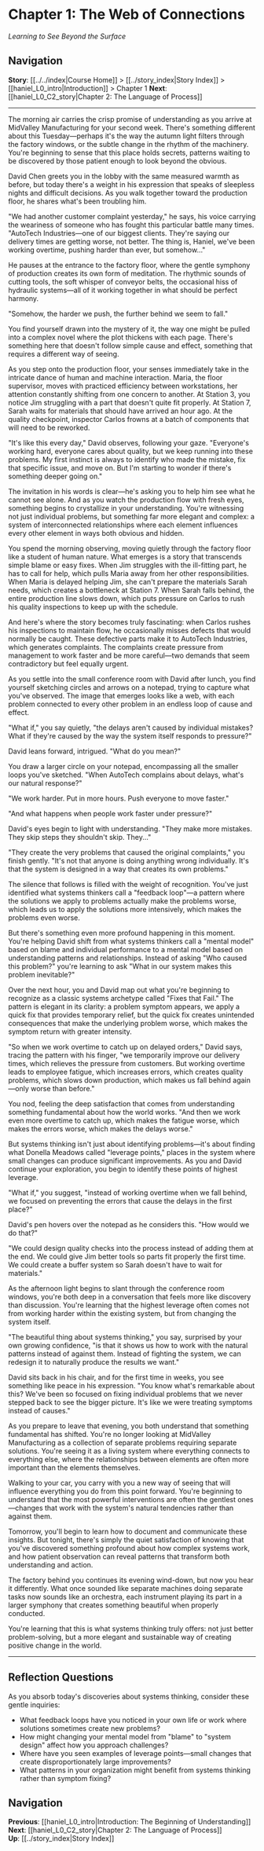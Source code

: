 # Chapter 1: The Web of Connections
*Learning to See Beyond the Surface*

## Navigation
**Story**: [[../../index|Course Home]] > [[../story_index|Story Index]] > [[haniel_L0_intro|Introduction]] > Chapter 1
**Next**: [[haniel_L0_C2_story|Chapter 2: The Language of Process]]

---

The morning air carries the crisp promise of understanding as you arrive at MidValley Manufacturing for your second week. There's something different about this Tuesday—perhaps it's the way the autumn light filters through the factory windows, or the subtle change in the rhythm of the machinery. You're beginning to sense that this place holds secrets, patterns waiting to be discovered by those patient enough to look beyond the obvious.

David Chen greets you in the lobby with the same measured warmth as before, but today there's a weight in his expression that speaks of sleepless nights and difficult decisions. As you walk together toward the production floor, he shares what's been troubling him.

"We had another customer complaint yesterday," he says, his voice carrying the weariness of someone who has fought this particular battle many times. "AutoTech Industries—one of our biggest clients. They're saying our delivery times are getting worse, not better. The thing is, Haniel, we've been working overtime, pushing harder than ever, but somehow..."

He pauses at the entrance to the factory floor, where the gentle symphony of production creates its own form of meditation. The rhythmic sounds of cutting tools, the soft whisper of conveyor belts, the occasional hiss of hydraulic systems—all of it working together in what should be perfect harmony.

"Somehow, the harder we push, the further behind we seem to fall."

You find yourself drawn into the mystery of it, the way one might be pulled into a complex novel where the plot thickens with each page. There's something here that doesn't follow simple cause and effect, something that requires a different way of seeing.

As you step onto the production floor, your senses immediately take in the intricate dance of human and machine interaction. Maria, the floor supervisor, moves with practiced efficiency between workstations, her attention constantly shifting from one concern to another. At Station 3, you notice Jim struggling with a part that doesn't quite fit properly. At Station 7, Sarah waits for materials that should have arrived an hour ago. At the quality checkpoint, inspector Carlos frowns at a batch of components that will need to be reworked.

"It's like this every day," David observes, following your gaze. "Everyone's working hard, everyone cares about quality, but we keep running into these problems. My first instinct is always to identify who made the mistake, fix that specific issue, and move on. But I'm starting to wonder if there's something deeper going on."

The invitation in his words is clear—he's asking you to help him see what he cannot see alone. And as you watch the production flow with fresh eyes, something begins to crystallize in your understanding. You're witnessing not just individual problems, but something far more elegant and complex: a system of interconnected relationships where each element influences every other element in ways both obvious and hidden.

You spend the morning observing, moving quietly through the factory floor like a student of human nature. What emerges is a story that transcends simple blame or easy fixes. When Jim struggles with the ill-fitting part, he has to call for help, which pulls Maria away from her other responsibilities. When Maria is delayed helping Jim, she can't prepare the materials Sarah needs, which creates a bottleneck at Station 7. When Sarah falls behind, the entire production line slows down, which puts pressure on Carlos to rush his quality inspections to keep up with the schedule.

And here's where the story becomes truly fascinating: when Carlos rushes his inspections to maintain flow, he occasionally misses defects that would normally be caught. These defective parts make it to AutoTech Industries, which generates complaints. The complaints create pressure from management to work faster and be more careful—two demands that seem contradictory but feel equally urgent.

As you settle into the small conference room with David after lunch, you find yourself sketching circles and arrows on a notepad, trying to capture what you've observed. The image that emerges looks like a web, with each problem connected to every other problem in an endless loop of cause and effect.

"What if," you say quietly, "the delays aren't caused by individual mistakes? What if they're caused by the way the system itself responds to pressure?"

David leans forward, intrigued. "What do you mean?"

You draw a larger circle on your notepad, encompassing all the smaller loops you've sketched. "When AutoTech complains about delays, what's our natural response?"

"We work harder. Put in more hours. Push everyone to move faster."

"And what happens when people work faster under pressure?"

David's eyes begin to light with understanding. "They make more mistakes. They skip steps they shouldn't skip. They..."

"They create the very problems that caused the original complaints," you finish gently. "It's not that anyone is doing anything wrong individually. It's that the system is designed in a way that creates its own problems."

The silence that follows is filled with the weight of recognition. You've just identified what systems thinkers call a "feedback loop"—a pattern where the solutions we apply to problems actually make the problems worse, which leads us to apply the solutions more intensively, which makes the problems even worse.

But there's something even more profound happening in this moment. You're helping David shift from what systems thinkers call a "mental model" based on blame and individual performance to a mental model based on understanding patterns and relationships. Instead of asking "Who caused this problem?" you're learning to ask "What in our system makes this problem inevitable?"

Over the next hour, you and David map out what you're beginning to recognize as a classic systems archetype called "Fixes that Fail." The pattern is elegant in its clarity: a problem symptom appears, we apply a quick fix that provides temporary relief, but the quick fix creates unintended consequences that make the underlying problem worse, which makes the symptom return with greater intensity.

"So when we work overtime to catch up on delayed orders," David says, tracing the pattern with his finger, "we temporarily improve our delivery times, which relieves the pressure from customers. But working overtime leads to employee fatigue, which increases errors, which creates quality problems, which slows down production, which makes us fall behind again—only worse than before."

You nod, feeling the deep satisfaction that comes from understanding something fundamental about how the world works. "And then we work even more overtime to catch up, which makes the fatigue worse, which makes the errors worse, which makes the delays worse."

But systems thinking isn't just about identifying problems—it's about finding what Donella Meadows called "leverage points," places in the system where small changes can produce significant improvements. As you and David continue your exploration, you begin to identify these points of highest leverage.

"What if," you suggest, "instead of working overtime when we fall behind, we focused on preventing the errors that cause the delays in the first place?"

David's pen hovers over the notepad as he considers this. "How would we do that?"

"We could design quality checks into the process instead of adding them at the end. We could give Jim better tools so parts fit properly the first time. We could create a buffer system so Sarah doesn't have to wait for materials."

As the afternoon light begins to slant through the conference room windows, you're both deep in a conversation that feels more like discovery than discussion. You're learning that the highest leverage often comes not from working harder within the existing system, but from changing the system itself.

"The beautiful thing about systems thinking," you say, surprised by your own growing confidence, "is that it shows us how to work with the natural patterns instead of against them. Instead of fighting the system, we can redesign it to naturally produce the results we want."

David sits back in his chair, and for the first time in weeks, you see something like peace in his expression. "You know what's remarkable about this? We've been so focused on fixing individual problems that we never stepped back to see the bigger picture. It's like we were treating symptoms instead of causes."

As you prepare to leave that evening, you both understand that something fundamental has shifted. You're no longer looking at MidValley Manufacturing as a collection of separate problems requiring separate solutions. You're seeing it as a living system where everything connects to everything else, where the relationships between elements are often more important than the elements themselves.

Walking to your car, you carry with you a new way of seeing that will influence everything you do from this point forward. You're beginning to understand that the most powerful interventions are often the gentlest ones—changes that work with the system's natural tendencies rather than against them.

Tomorrow, you'll begin to learn how to document and communicate these insights. But tonight, there's simply the quiet satisfaction of knowing that you've discovered something profound about how complex systems work, and how patient observation can reveal patterns that transform both understanding and action.

The factory behind you continues its evening wind-down, but now you hear it differently. What once sounded like separate machines doing separate tasks now sounds like an orchestra, each instrument playing its part in a larger symphony that creates something beautiful when properly conducted.

You're learning that this is what systems thinking truly offers: not just better problem-solving, but a more elegant and sustainable way of creating positive change in the world.

---

## Reflection Questions

As you absorb today's discoveries about systems thinking, consider these gentle inquiries:

- What feedback loops have you noticed in your own life or work where solutions sometimes create new problems?
- How might changing your mental model from "blame" to "system design" affect how you approach challenges?
- Where have you seen examples of leverage points—small changes that create disproportionately large improvements?
- What patterns in your organization might benefit from systems thinking rather than symptom fixing?

## Navigation
**Previous**: [[haniel_L0_intro|Introduction: The Beginning of Understanding]]  
**Next**: [[haniel_L0_C2_story|Chapter 2: The Language of Process]]  
**Up**: [[../story_index|Story Index]]